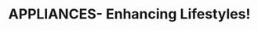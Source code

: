 ---
title: "APPLIANCES- Enhancing Lifestyles!"
url: /karachi/appliances-enhancing-lifestyles/
shop: Elektronik
---